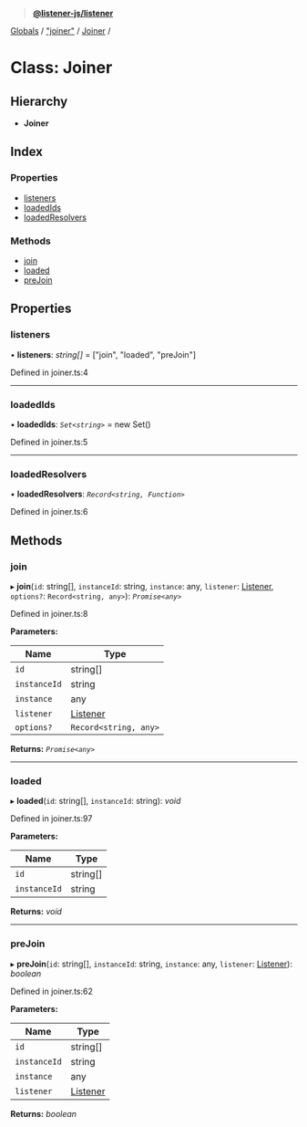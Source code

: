 > **[@listener-js/listener](../README.md)**

[Globals](../globals.md) / ["joiner"](../modules/_joiner_.md) / [Joiner](_joiner_.joiner.md) /

# Class: Joiner

## Hierarchy

* **Joiner**

## Index

### Properties

* [listeners](_joiner_.joiner.md#listeners)
* [loadedIds](_joiner_.joiner.md#loadedids)
* [loadedResolvers](_joiner_.joiner.md#loadedresolvers)

### Methods

* [join](_joiner_.joiner.md#join)
* [loaded](_joiner_.joiner.md#loaded)
* [preJoin](_joiner_.joiner.md#prejoin)

## Properties

###  listeners

• **listeners**: *string[]* =  ["join", "loaded", "preJoin"]

Defined in joiner.ts:4

___

###  loadedIds

• **loadedIds**: *`Set<string>`* =  new Set()

Defined in joiner.ts:5

___

###  loadedResolvers

• **loadedResolvers**: *`Record<string, Function>`*

Defined in joiner.ts:6

## Methods

###  join

▸ **join**(`id`: string[], `instanceId`: string, `instance`: any, `listener`: [Listener](_index_.listener.md), `options?`: `Record<string, any>`): *`Promise<any>`*

Defined in joiner.ts:8

**Parameters:**

Name | Type |
------ | ------ |
`id` | string[] |
`instanceId` | string |
`instance` | any |
`listener` | [Listener](_index_.listener.md) |
`options?` | `Record<string, any>` |

**Returns:** *`Promise<any>`*

___

###  loaded

▸ **loaded**(`id`: string[], `instanceId`: string): *void*

Defined in joiner.ts:97

**Parameters:**

Name | Type |
------ | ------ |
`id` | string[] |
`instanceId` | string |

**Returns:** *void*

___

###  preJoin

▸ **preJoin**(`id`: string[], `instanceId`: string, `instance`: any, `listener`: [Listener](_index_.listener.md)): *boolean*

Defined in joiner.ts:62

**Parameters:**

Name | Type |
------ | ------ |
`id` | string[] |
`instanceId` | string |
`instance` | any |
`listener` | [Listener](_index_.listener.md) |

**Returns:** *boolean*